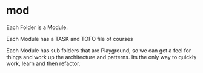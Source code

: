 # mod

Each Folder is a Module.

Each Module has a TASK and TOFO file of courses

Each Module has sub folders that are Playground, so we can get a feel for things and work up the architecture and patterns. Its the only way to quickly work, learn and then refactor.


